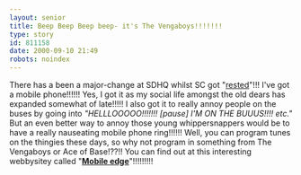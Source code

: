 ```yaml
---
layout: senior
title: Beep Beep Beep beep- it's The Vengaboys!!!!!!!
type: story
id: 811158
date: 2000-09-10 21:49
robots: noindex
---
```

There has a been a major-change at SDHQ whilst SC got "<a href="http://www.seniordads.fsnet.co.uk/seniordads/features/citizen/v2/#Whydoyoudothis">rested</a>"!!! I've got a mobile phone!!!!!! Yes, I got it as my social life amongst the old dears has expanded somewhat of late!!!!! I also got it to really annoy people on the buses by going into <i>"HELLLOOOOO!!!!!!! [pause] I'M ON THE BUUUS!!!! etc."</i>  But an even better way to annoy those young whippersnappers  would be to have a really nauseating mobile phone ring!!!!!! Well, you can program tunes on the thingies these days, so why not program in something from The Vengaboys or Ace of Base!??!! You can find out at this interesting webbysitey called "<a href="http://www.mobileedge.co.uk/"><b>Mobile edge</b></a>"!!!!!!!!!